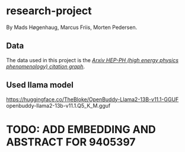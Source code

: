 # research-project
By Mads Høgenhaug, Marcus Friis, Morten Pedersen.

## Data
The data used in this project is the *[Arxiv HEP-PH (high energy physics phenomenology) citation graph](https://snap.stanford.edu/data/cit-HepPh.html)*. 

## Used llama model
https://huggingface.co/TheBloke/OpenBuddy-Llama2-13B-v11.1-GGUF
openbuddy-llama2-13b-v11.1.Q5_K_M.gguf

# TODO: ADD EMBEDDING AND ABSTRACT FOR 9405397
